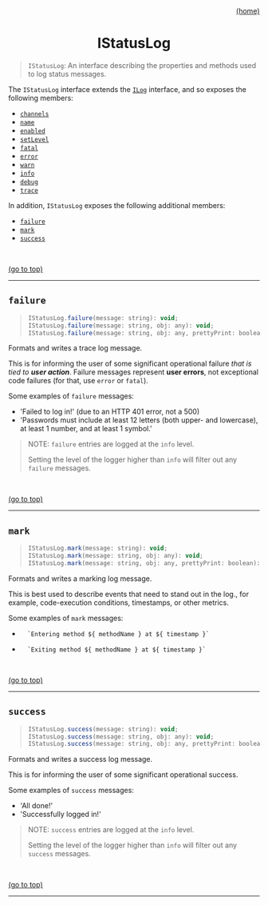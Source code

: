 <div id="top" align="right"><a href="https://github.com/auturge/logger#top">(home)</a></div>

# <h1 align="center">IStatusLog</h1> #

> `IStatusLog`: An interface describing the properties and methods used to log status messages.

The `IStatusLog` interface extends the [`ILog`](ilog) interface, and so exposes the following members:

- [`channels`](iLog#channels)
- [`name`](iLog#name)
- [`enabled`](iLog#enabled)
- [`setLevel`](iLog#setlevel)
- [`fatal`](iLog#fatal)
- [`error`](iLog#error)
- [`warn`](iLog#warn)
- [`info`](iLog#info)
- [`debug`](iLog#debug)
- [`trace`](iLog#trace)

In addition, `IStatusLog` exposes the following additional members:

- [`failure`](#failure)
- [`mark`](#mark)
- [`success`](#success)

<br>

<a href="#top">(go to top)</a>

----

## `failure` ##

> ```javascript
> IStatusLog.failure(message: string): void;
> IStatusLog.failure(message: string, obj: any): void;
> IStatusLog.failure(message: string, obj: any, prettyPrint: boolean): void;
> ```

Formats and writes a trace log message.

This is for informing the user of some significant operational failure _that is tied to **user action**_. Failure messages represent **user errors**, not exceptional code failures (for that, use `error` or `fatal`).

Some examples of `failure` messages:

- 'Failed to log in!' (due to an HTTP 401 error, not a 500)
- 'Passwords must include at least 12 letters (both upper- and lowercase), at least 1 number, and at least 1 symbol.'

> NOTE: `failure` entries are logged at the `info` level.
>
> Setting the level of the logger higher than `info` will filter out any `failure` messages.

<br>

<a href="#top">(go to top)</a>

----

## `mark` ##

> ```javascript
> IStatusLog.mark(message: string): void;
> IStatusLog.mark(message: string, obj: any): void;
> IStatusLog.mark(message: string, obj: any, prettyPrint: boolean): void;
> ```

Formats and writes a marking log message.

This is best used to describe events that need to stand out in the log., for example, code-execution conditions, timestamps, or other metrics.

Some examples of `mark` messages:

-
        `Entering method ${ methodName } at ${ timestamp }`
-
        `Exiting method ${ methodName } at ${ timestamp }`

<br>

<a href="#top">(go to top)</a>

----

## `success` ##

> ```javascript
> IStatusLog.success(message: string): void;
> IStatusLog.success(message: string, obj: any): void;
> IStatusLog.success(message: string, obj: any, prettyPrint: boolean): void;
> ```

Formats and writes a success log message.

This is for informing the user of some significant operational success.

Some examples of `success` messages:

- 'All done!'
- 'Successfully logged in!'

> NOTE: `success` entries are logged at the `info` level.
>
> Setting the level of the logger higher than `info` will filter out any `success` messages.

<br>

<a href="#top">(go to top)</a>

----

[ilog]:iLog.md
